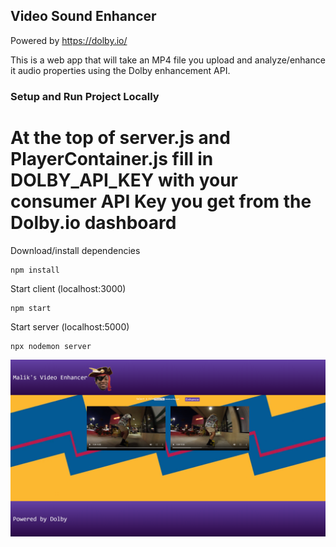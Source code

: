 ## Video Sound Enhancer
Powered by https://dolby.io/

This is a web app that will take an MP4 file you upload and analyze/enhance it audio properties using the Dolby enhancement API.

### Setup and Run Project Locally

# At the top of server.js and PlayerContainer.js fill in DOLBY_API_KEY with your consumer API Key you get from the Dolby.io dashboard

Download/install dependencies 
```
npm install
```
Start client (localhost:3000)
```
npm start
```
Start server (localhost:5000)
```
npx nodemon server
```

![Homepage](https://raw.githubusercontent.com/FINAL-B0SS/Video-Sound-Enhancer/master/screenshot.png)
